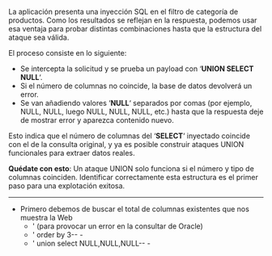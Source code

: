La aplicación presenta una inyección SQL en el filtro de categoría de productos. Como los resultados se reflejan en la respuesta, podemos usar esa ventaja para probar distintas combinaciones hasta que la estructura del ataque sea válida.

El proceso consiste en lo siguiente:

- Se intercepta la solicitud y se prueba un payload con ‘**UNION SELECT NULL**‘.
- Si el número de columnas no coincide, la base de datos devolverá un error.
- Se van añadiendo valores ‘**NULL**‘ separados por comas (por ejemplo, NULL, NULL, luego NULL, NULL, NULL, etc.) hasta que la respuesta deje de mostrar error y aparezca contenido nuevo.

Esto indica que el número de columnas del ‘**SELECT**‘ inyectado coincide con el de la consulta original, y ya es posible construir ataques UNION funcionales para extraer datos reales.

**Quédate con esto**: Un ataque UNION solo funciona si el número y tipo de columnas coinciden. Identificar correctamente esta estructura es el primer paso para una explotación exitosa.

-----


* Primero debemos de buscar el total de columnas existentes que nos muestra la Web
    + '  (para provocar un error en la consultar de Oracle)
    + ' order by 3-- -
    + ' union select NULL,NULL,NULL-- -